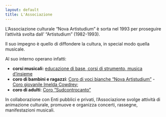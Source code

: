 ```yaml
---
layout: default
title: L'Associazione
---
```


L’Associazione culturale “Nova Artistudium” è sorta nel 1993 per proseguire l’attività svolta dall’ “Artistudium” (1982-1993).

Il suo impegno è quello di diffondere la cultura, in special modo quella musicale.

Al suo interno operano infatti:
* **corsi musicali:** [educazione di base, corsi di strumento, musica d’insieme](/attivita-didattiche/)
* **coro di bambini e ragazzi**: [Coro di voci bianche “Nova Artistudium”](/coro-voci-bianche/) - [Coro giovanile Imelda Cowdrey](/coro-giovanile/);
* **coro di adulti**: [Coro “Sudcontrocanto”](/coro-sudcontrocanto/)

In collaborazione con Enti pubblici e privati, l’Associazione svolge attività di animazione culturale, promuove e organizza concerti, rassegne, manifestazioni musicali.